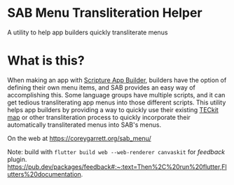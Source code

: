 # SAB Menu Transliteration Helper

A utility to help app builders quickly transliterate menus
<h1>What is this?</h1>
    When making an app with <a href="https://software.sil.org/scriptureappbuilder/download/">Scripture App Builder</a>, builders have the option of defining their own menu items, and SAB provides an easy way of accomplishing this. Some language groups have multiple scripts, and it can get tedious transliterating app menus into those different scripts. This utility helps app builders by providing a way to quickly use their existing <a href="https://scripts.sil.org/cms/scripts/page.php?id=teckitintro&site_id=nrsi">TECkit map</a> or other transliteration process to quickly incorporate their automatically transliterated menus into SAB's menus. 

On the web at https://coreygarrett.org/sab_menu/ 

Note: build with `flutter build web --web-renderer canvaskit` for *feedback* plugin. 
https://pub.dev/packages/feedback#:~:text=Then%2C%20run%20flutter,Flutters%20documentation.